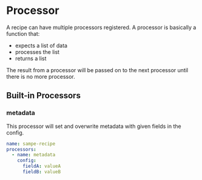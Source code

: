 # Processor

A recipe can have multiple processors registered. A processor is basically a function that:
- expects a list of data
- processes the list
- returns a list

The result from a processor will be passed on to the next processor until there is no more processor.

## Built-in Processors
### metadata
This processor will set and overwrite metadata with given fields in the config.

```yaml
name: sampe-recipe
processors:
  - name: metadata
    config:
      fieldA: valueA
      fieldB: valueB
```
